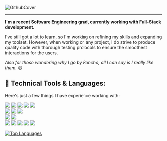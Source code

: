 ![GithubCover](https://user-images.githubusercontent.com/33527005/156520322-f3b34c86-4148-4221-9a0f-be65b647b03f.png)

<hr/>
<p><b>I'm a recent Software Engineering grad, currently working with Full-Stack development.</b></p>
<p>
  I've still got a lot to learn, so I'm working on refining my skills and expanding my toolset. However, when working on any project, I 
  do strive to produce quality code with thorough testing protocols to ensure the smoothest interactions for the users.   
</p>

<p><i>Also for those wondering why I go by Poncho, all I can say is I really like them.</i> 😄</p>

<!-- <hr/> -->
<h2>🔧 Technical Tools & Languages:</h2>
<p>Here's just a few things I have experience working with:</p>

![](https://img.shields.io/badge/Code-HTML-informational?style=flat&logo=html5&logoColor=white&color=31C6B4)
![](https://img.shields.io/badge/Code-React-informational?style=flat&logo=react&logoColor=white&color=31C6B4)
![](https://img.shields.io/badge/Code-Javascript-informational?style=flat&logo=javascript&logoColor=white&color=31C6B4)
![](https://img.shields.io/badge/Code-C/C++-informational?style=flat&logo=cplusplus&logoColor=white&color=31C6B4)
![](https://img.shields.io/badge/Code-Java-informational?style=flat&logo=java&logoColor=white&color=31C6B4)
<br/>
![](https://img.shields.io/badge/Style-CSS-informational?style=flat&logo=css3&logoColor=white&color=EF476F)
![](https://img.shields.io/badge/Style-Sass-informational?style=flat&logo=Sass&logoColor=white&color=EF476F)
![](https://img.shields.io/badge/Style-Bootstrap-informational?style=flat&logo=Bootstrap&logoColor=white&color=EF476F)
<br/>
![](https://img.shields.io/badge/OS-Windows-informational?style=flat&logo=Windows&logoColor=white&color=FFD166)
![](https://img.shields.io/badge/OS-Ubuntu-informational?style=flat&logo=Ubuntu&logoColor=white&color=FFD166)
<br/>
![](https://img.shields.io/badge/Tools-Figma-informational?style=flat&logo=Figma&logoColor=white&color=C07EBC)
![](https://img.shields.io/badge/Tools-Gimp-informational?style=flat&logo=Gimp&logoColor=white&color=C07EBC)
![](https://img.shields.io/badge/Tools-Inkscape-informational?style=flat&logo=Inkscape&logoColor=white&color=C07EBC)
![](https://img.shields.io/badge/Tools-Git-informational?style=flat&logo=Git&logoColor=white&color=C07EBC)
![](https://img.shields.io/badge/Tools-Jenkins-informational?style=flat&logo=Jenkins&logoColor=white&color=C07EBC)

[![Top Languages](https://github-readme-stats.vercel.app/api/top-langs/?username=PixelPoncho&show_icons=true&theme=vue-dark&layout=compact)](https://github.com/PixelPoncho/github-readme-stats)
